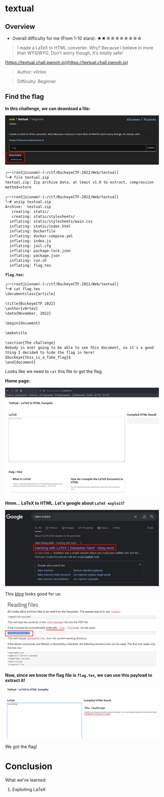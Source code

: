 # textual

## Overview

- Overall difficulty for me (From 1-10 stars): ★★☆☆☆☆☆☆☆☆

> I made a LaTeX to HTML converter. Why? Because I believe in more than WYSIWYG. Don't worry though, it's totally safe!

[https://textual.chall.pwnoh.io](https://textual.chall.pwnoh.io)

> Author: v0rtex

> Difficulty: Beginner

## Find the flag

**In this challenge, we can download a file:**

![](https://github.com/siunam321/CTF-Writeups/blob/main/BuckeyeCTF-2022/images/Pasted%20image%2020221105015413.png)

```
┌──(root🌸siunam)-[~/ctf/BuckeyeCTF-2022/Web/textual]
└─# file textual.zip 
textual.zip: Zip archive data, at least v1.0 to extract, compression method=store
                                                                                                           
┌──(root🌸siunam)-[~/ctf/BuckeyeCTF-2022/Web/textual]
└─# unzip textual.zip          
Archive:  textual.zip
   creating: static/
   creating: static/stylesheets/
  inflating: static/stylesheets/main.css  
  inflating: static/index.html       
  inflating: Dockerfile              
  inflating: docker-compose.yml      
  inflating: index.js                
  inflating: jail.cfg                
  inflating: package-lock.json       
  inflating: package.json            
  inflating: run.sh                  
  inflating: flag.tex
```

**`flag.tex`:**
```
┌──(root🌸siunam)-[~/ctf/BuckeyeCTF-2022/Web/textual]
└─# cat flag.tex 
\documentclass{article}

\title{BuckeyeCTF 2022}
\author{v0rtex}
\date{November, 2022}

\begin{document}

\maketitle

\section{The challenge}
Nobody is ever going to be able to see this document, so it's a good thing I decided to hide the flag in here! $buckeye{this_is_a_fake_flag}$
\end{document}
```

Looks like we need to `cat` this file to get the flag.

**Home page:**

![](https://github.com/siunam321/CTF-Writeups/blob/main/BuckeyeCTF-2022/images/Pasted%20image%2020221105015859.png)

**Hmm... LaTeX to HTML. Let's google about `LaTeX exploit`!**

![](https://github.com/siunam321/CTF-Writeups/blob/main/BuckeyeCTF-2022/images/Pasted%20image%2020221105020019.png)

This [blog](https://0day.work/hacking-with-latex/) looks good for us:

![](https://github.com/siunam321/CTF-Writeups/blob/main/BuckeyeCTF-2022/images/Pasted%20image%2020221105020104.png)

**Now, since we know the flag file is `flag.tex`, we can use this payload to extract it!**

![](https://github.com/siunam321/CTF-Writeups/blob/main/BuckeyeCTF-2022/images/Pasted%20image%2020221105020141.png)

We got the flag!

# Conclusion

What we've learned:

1. Exploiting LaTeX